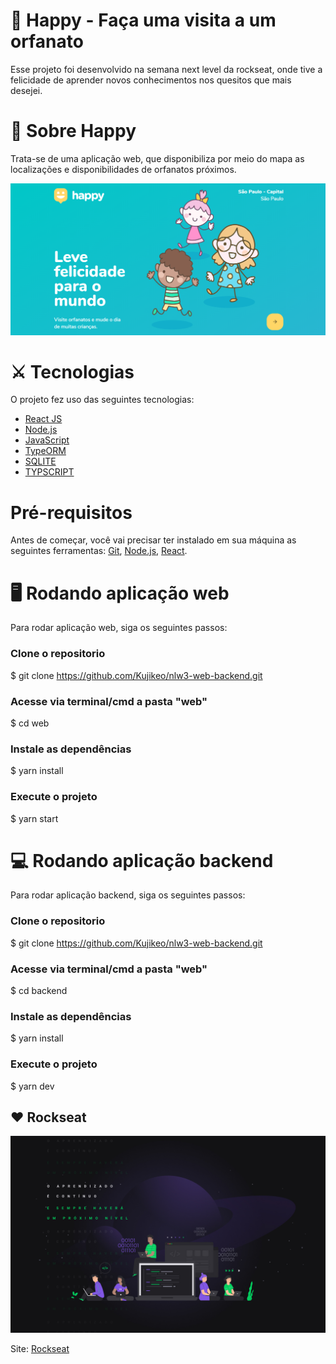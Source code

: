 # 🎎 Happy - Faça uma visita a um orfanato

<p>Esse projeto foi desenvolvido na semana next level da rockseat, onde tive a felicidade de aprender novos conhecimentos nos quesitos que mais desejei.
</p>

# 🔎 Sobre Happy

<p>Trata-se de uma aplicação web, que disponibiliza por meio do mapa as localizações e disponibilidades de orfanatos próximos.</p>
<p align="center"><img src="./imagens/telaInicial.PNG" ></p>

# ⚔ Tecnologias

O projeto fez uso das seguintes tecnologias:

- [React JS](https://pt-br.reactjs.org/)
- [Node.js](https://nodejs.org/en/)
- [JavaScript](https://www.javascript.com/)
- [TypeORM](https://typeorm.io/#/)
- [SQLITE](https://www.sqlite.org/index.html)
- [TYPSCRIPT](https://www.typescriptlang.org/l)

# Pré-requisitos

Antes de começar, você vai precisar ter instalado em sua máquina as seguintes ferramentas:
[Git](https://git-scm.com), [Node.js](https://nodejs.org/en/), [React](https://pt-br.reactjs.org/).

# 🖥️ Rodando aplicação web

<p> Para rodar aplicação web, siga os seguintes passos: </p>

### Clone o repositorio

\$ git clone <https://github.com/Kujikeo/nlw3-web-backend.git>

### Acesse via terminal/cmd a pasta "web"

\$ cd web

### Instale as dependências

\$ yarn install

### Execute o projeto

\$ yarn start

# 💻 Rodando aplicação backend

<p> Para rodar aplicação backend, siga os seguintes passos: </p>

### Clone o repositorio

\$ git clone <https://github.com/Kujikeo/nlw3-web-backend.git>

### Acesse via terminal/cmd a pasta "web"

\$ cd backend

### Instale as dependências

\$ yarn install

### Execute o projeto

\$ yarn dev

## ❤️ Rockseat

<p align="center"><img src="./imagens/nlw3.jpg" ></p>

Site:
[Rockseat](https://rocketseat.com.br/)
